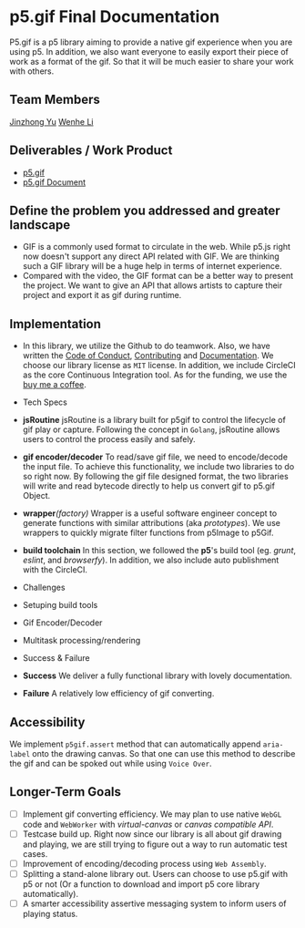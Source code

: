 # p5.gif Final Documentation

P5.gif is a p5 library aiming to provide a native gif experience when you are using p5. In addition, we also want everyone to easily export their piece of work as a format of the gif. So that it will be much easier to share your work with others.

## Team Members

[Jinzhong Yu](https://github.com/NHibiki)
[Wenhe Li](https://github.com/WenheLi)

## Deliverables / Work Product

- [p5.gif](https://github.com/WenheLi/p5.gif)
- [p5.gif Document](https://github.com/WenheLi/p5.gif/wiki)

## Define the problem you addressed and greater landscape

- GIF is a commonly used format to circulate in the web. While p5.js right now doesn't support any direct API related with GIF. We are thinking such a GIF library will be a huge help in terms of internet experience.
- Compared with the video, the GIF format can be a better way to present the project. We want to give an API that allows artists to capture their project and export it as gif during runtime.

## Implementation

- In this library, we utilize the Github to do teamwork. Also, we have written the [Code of Conduct](https://github.com/WenheLI/p5.gif/blob/master/CODE_OF_CONDUCT.md), [Contributing](https://github.com/WenheLI/p5.gif/blob/master/CONTRIBUTING.md) and [Documentation](https://github.com/WenheLI/p5.gif/wiki). We choose our library license as ``MIT`` license. In addition, we include CircleCI as the core Continuous Integration tool. As for the funding, we use the [buy me a coffee](https://bmc.xyz/l/p5gif).

- Tech Specs

- **jsRoutine**
jsRoutine is a library built for p5gif to control the lifecycle of gif play or capture. Following the concept in `Golang`, jsRoutine allows users to control the process easily and safely.
- **gif encoder/decoder**
To read/save gif file, we need to encode/decode the input file. To achieve this functionality, we include two libraries to do so right now. By following the gif file designed format, the two libraries will write and read bytecode directly to help us convert gif to p5.gif Object.
- **wrapper**_(factory)_
Wrapper is a useful software engineer concept to generate functions with similar attributions (aka _prototypes_). We use wrappers to quickly migrate filter functions from p5Image to p5Gif.
- **build toolchain**
In this section, we followed the **p5**'s build tool (eg. _grunt_, _eslint_, and _browserfy_). In addition, we also include auto publishment with the CircleCI. 

- Challenges
- Setuping build tools
- Gif Encoder/Decoder
- Multitask processing/rendering

- Success & Failure
- **Success**
We deliver a fully functional library with lovely documentation.
- **Failure**
A relatively low efficiency of gif converting. 

## Accessibility

We implement ``p5gif.assert`` method that can automatically append ``aria-label`` onto the drawing canvas. So that one can use this method to describe the gif and can be spoked out while using ``Voice Over``.

## Longer-Term Goals

- [ ] Implement gif converting efficiency. We may plan to use native ``WebGL`` code and ``WebWorker`` with *virtual-canvas* or *canvas compatible API*.
- [ ] Testcase build up. Right now since our library is all about gif drawing and playing, we are still trying to figure out a way to run automatic test cases. 
- [ ] Improvement of encoding/decoding process using ``Web Assembly``.
- [ ] Splitting a stand-alone library out. Users can choose to use p5.gif with p5 or not (Or a function to download and import p5 core library automatically).
- [ ] A smarter accessibility assertive messaging system to inform users of playing status.
